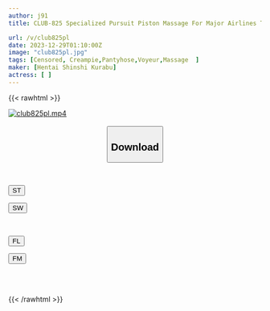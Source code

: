 ```yaml
---
author: j91
title: CLUB-825 Specialized Pursuit Piston Massage For Major Airlines That Only Targets Beautiful Legged Cabin Attendants 7

url: /v/club825pl
date: 2023-12-29T01:10:00Z
image: "club825pl.jpg"
tags: [Censored, Creampie,Pantyhose,Voyeur,Massage	]
maker: [Hentai Shinshi Kurabu]
actress: [ ]
---
```



{{< rawhtml >}}

<div class="video" data-videoid="qvwK3KyA89hzQA0">
    <a href="javascript:;">
        <img src="/v/club825pl/club825pl.jpg" width="WIDTH" height="HEIGHT" alt="club825pl.mp4" loading="lazy">
    </a>
</div>

<script type="text/javascript" src="https://j91.asia/asset/on-demand-st.js"></script>

<br>
  <link rel="stylesheet" href="https://j91.asia/asset/bs5.css">
  
  <center>
  <button class="btn btn-primary" type="button" data-bs-toggle="collapse" data-bs-target=".multi-collapse" aria-expanded="false" aria-controls="multiCollapseExample1 multiCollapseExample2"><h2>Download</h2></button></center>
</p>
<div class="row">
  <div class="col">
    <div class="collapse multi-collapse" id="multiCollapseExample1">
      <div class="card card-body">
	      	      <br>
<div class="buttons">  
<p><a href="https://streamtape.to/v/qvwK3KyA89hzQA0" target="_blank"><button class="btn-hover color-3"><i class="fa fa-download"></i> ST</button></a></p>
<p><a href="https://flaswish.com/jqeqsd6i19ju" target="_blank"><button class="btn-hover color-2"><i class="fa fa-download"></i> SW</button></a></p></div>
    </div>
  </div>
</div>
  <div class="col">
    <div class="collapse multi-collapse" id="multiCollapseExample2">
      <div class="card card-body">
	      <br>
<div class="buttons">
<p><a href="javascript:;" target="_blank"><button class="btn-hover color-9"><i class="fa fa-download"></i> FL</button></a></p>
<p><a href="javascript:;" target="_blank"><button class="btn-hover color-8"><i class="fa fa-download"></i> FM</button></a></p></div>
<br><br>
      </div>
    </div>
  </div>
</div>

{{< /rawhtml >}}